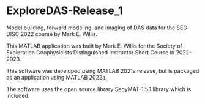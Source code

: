 # ExploreDAS-Release_1

 Model building, forward modeling, and imaging of DAS data for the SEG DISC 2022 course by Mark E. Willis.

This MATLAB application was built by Mark E. Willis for the Society of Exploration Geophysicists Distinguished Instructor Short Course in 2022-2023.

This software was developed using MATLAB 2021a release, but is packaged as an application using MATLAB 2022a.

The software uses the open source library SegyMAT-1.5.1 library which is included.


